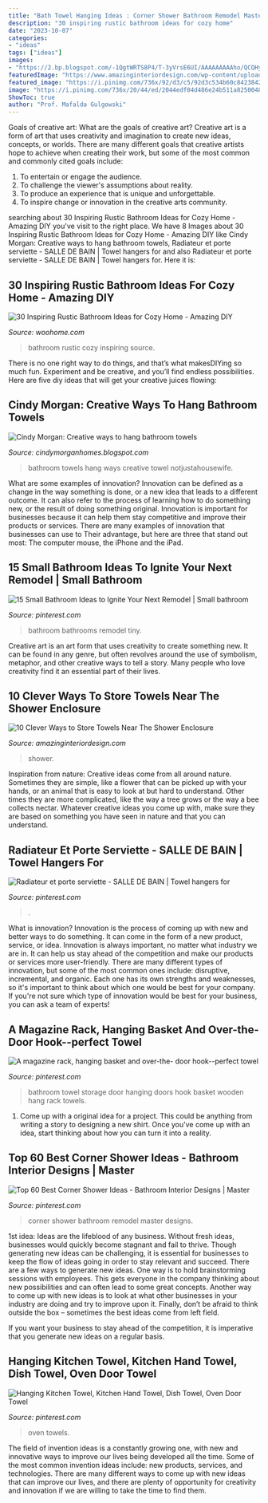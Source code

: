```yaml
---
title: "Bath Towel Hanging Ideas : Corner Shower Bathroom Remodel Master Designs"
description: "30 inspiring rustic bathroom ideas for cozy home"
date: "2023-10-07"
categories:
- "ideas"
tags: ["ideas"]
images:
- "https://2.bp.blogspot.com/-1QgtWRTS8P4/T-3yVrsE6UI/AAAAAAAAAho/QCQHybyHKkc/s1600/towel+2.jpg"
featuredImage: "https://www.amazinginteriordesign.com/wp-content/uploads/2017/05/10-Clever-Ways-to-Store-Towels-Near-The-Shower-Enclosure-3.jpg"
featured_image: "https://i.pinimg.com/736x/92/d3/c5/92d3c534b60c8423842cfda52fb169aa.jpg"
image: "https://i.pinimg.com/736x/20/44/ed/2044edf04d486e24b511a8250048faea.jpg"
ShowToc: true
author: "Prof. Mafalda Gulgowski"
---
```



Goals of creative art: What are the goals of creative art?
Creative art is a form of art that uses creativity and imagination to create new ideas, concepts, or worlds. There are many different goals that creative artists hope to achieve when creating their work, but some of the most common and commonly cited goals include: 
1. To entertain or engage the audience.
2. To challenge the viewer's assumptions about reality.
3. To produce an experience that is unique and unforgettable.
4. To inspire change or innovation in the creative arts community.

	

		
searching about 30 Inspiring Rustic Bathroom Ideas for Cozy Home - Amazing DIY you've visit to the right place. We have 8 Images about 30 Inspiring Rustic Bathroom Ideas for Cozy Home - Amazing DIY like Cindy Morgan: Creative ways to hang bathroom towels, Radiateur et porte serviette - SALLE DE BAIN | Towel hangers for and also Radiateur et porte serviette - SALLE DE BAIN | Towel hangers for. Here it is:
		
    
## 30 Inspiring Rustic Bathroom Ideas For Cozy Home - Amazing DIY

<img loading=lazy src="https://www.woohome.com/wp-content/uploads/2014/06/rustic-bathroom-ideas-15.jpg" onerror="this.onerror=null;this.src='https://tse1.mm.bing.net/th?id=OIP.fls4bARPmgFJyZnhYCKI6gHaKz&amp;pid=15.1';" alt="30 Inspiring Rustic Bathroom Ideas for Cozy Home - Amazing DIY">

_Source: woohome.com_

>bathroom rustic cozy inspiring source. 

	

There is no one right way to do things, and that’s what makesDIYing so much fun. Experiment and be creative, and you’ll find endless possibilities. Here are five diy ideas that will get your creative juices flowing:

    
## Cindy Morgan: Creative Ways To Hang Bathroom Towels

<img loading=lazy src="https://2.bp.blogspot.com/-1QgtWRTS8P4/T-3yVrsE6UI/AAAAAAAAAho/QCQHybyHKkc/s1600/towel+2.jpg" onerror="this.onerror=null;this.src='https://tse3.mm.bing.net/th?id=OIP.Jbk6PmI5AmaO-ofOw3dKngHaLP&amp;pid=15.1';" alt="Cindy Morgan: Creative ways to hang bathroom towels">

_Source: cindymorganhomes.blogspot.com_

>bathroom towels hang ways creative towel notjustahousewife. 

	

What are some examples of innovation?
Innovation can be defined as a change in the way something is done, or a new idea that leads to a different outcome. It can also refer to the process of learning how to do something new, or the result of doing something original. Innovation is important for businesses because it can help them stay competitive and improve their products or services. There are many examples of innovation that businesses can use to Their advantage, but here are three that stand out most: The computer mouse, the iPhone and the iPad.

    
## 15 Small Bathroom Ideas To Ignite Your Next Remodel | Small Bathroom

<img loading=lazy src="https://i.pinimg.com/736x/df/de/7c/dfde7cb9dbd07bd8cec42aff898e5ffc.jpg" onerror="this.onerror=null;this.src='https://tse3.mm.bing.net/th?id=OIP.ykFoabiX5wLHUoJW03lexgHaLG&amp;pid=15.1';" alt="15 Small Bathroom Ideas to Ignite Your Next Remodel | Small bathroom">

_Source: pinterest.com_

>bathroom bathrooms remodel tiny. 

	

Creative art is an art form that uses creativity to create something new. It can be found in any genre, but often revolves around the use of symbolism, metaphor, and other creative ways to tell a story. Many people who love creativity find it an essential part of their lives.

    
## 10 Clever Ways To Store Towels Near The Shower Enclosure

<img loading=lazy src="https://www.amazinginteriordesign.com/wp-content/uploads/2017/05/10-Clever-Ways-to-Store-Towels-Near-The-Shower-Enclosure-3.jpg" onerror="this.onerror=null;this.src='https://tse3.mm.bing.net/th?id=OIP.GQxwiA9AJFpAB37Ubb0DpQHaLC&amp;pid=15.1';" alt="10 Clever Ways to Store Towels Near The Shower Enclosure">

_Source: amazinginteriordesign.com_

>shower. 

	

Inspiration from nature:
Creative ideas come from all around nature. Sometimes they are simple, like a flower that can be picked up with your hands, or an animal that is easy to look at but hard to understand. Other times they are more complicated, like the way a tree grows or the way a bee collects nectar. Whatever creative ideas you come up with, make sure they are based on something you have seen in nature and that you can understand.

    
## Radiateur Et Porte Serviette - SALLE DE BAIN | Towel Hangers For

<img loading=lazy src="https://i.pinimg.com/736x/92/d3/c5/92d3c534b60c8423842cfda52fb169aa.jpg" onerror="this.onerror=null;this.src='https://tse1.mm.bing.net/th?id=OIP.GVrKqQjN5yrVRGtfwEHRdwHaLH&amp;pid=15.1';" alt="Radiateur et porte serviette - SALLE DE BAIN | Towel hangers for">

_Source: pinterest.com_

>. 

	

What is innovation?
Innovation is the process of coming up with new and better ways to do something. It can come in the form of a new product, service, or idea. Innovation is always important, no matter what industry we are in. It can help us stay ahead of the competition and make our products or services more user-friendly.
There are many different types of innovation, but some of the most common ones include: disruptive, incremental, and organic. Each one has its own strengths and weaknesses, so it's important to think about which one would be best for your company. If you're not sure which type of innovation would be best for your business, you can ask a team of experts!

    
## A Magazine Rack, Hanging Basket And Over-the- Door Hook--perfect Towel

<img loading=lazy src="https://i.pinimg.com/736x/38/34/e7/3834e7bbd90c9fdee9ed689ce5d82be5--wooden-bathroom-bathroom-doors.jpg" onerror="this.onerror=null;this.src='https://tse4.mm.bing.net/th?id=OIP.1JOxIuUNLNdqIzqUXpb8_gHaJ3&amp;pid=15.1';" alt="A magazine rack, hanging basket and over-the- door hook--perfect towel">

_Source: pinterest.com_

>bathroom towel storage door hanging doors hook basket wooden hang rack towels. 

	

1. Come up with a original idea for a project. This could be anything from writing a story to designing a new shirt. Once you've come up with an idea, start thinking about how you can turn it into a reality. 

    
## Top 60 Best Corner Shower Ideas - Bathroom Interior Designs | Master

<img loading=lazy src="https://i.pinimg.com/736x/20/44/ed/2044edf04d486e24b511a8250048faea.jpg" onerror="this.onerror=null;this.src='https://tse4.mm.bing.net/th?id=OIP.L4t75PFnQtSxsEKHhFk8PwAAAA&amp;pid=15.1';" alt="Top 60 Best Corner Shower Ideas - Bathroom Interior Designs | Master">

_Source: pinterest.com_

>corner shower bathroom remodel master designs. 

	

1st idea:
Ideas are the lifeblood of any business. Without fresh ideas, businesses would quickly become stagnant and fail to thrive. Though generating new ideas can be challenging, it is essential for businesses to keep the flow of ideas going in order to stay relevant and succeed.
There are a few ways to generate new ideas. One way is to hold brainstorming sessions with employees. This gets everyone in the company thinking about new possibilities and can often lead to some great concepts. Another way to come up with new ideas is to look at what other businesses in your industry are doing and try to improve upon it. Finally, don’t be afraid to think outside the box – sometimes the best ideas come from left field.

If you want your business to stay ahead of the competition, it is imperative that you generate new ideas on a regular basis.

    
## Hanging Kitchen Towel, Kitchen Hand Towel, Dish Towel, Oven Door Towel

<img loading=lazy src="https://i.pinimg.com/736x/a2/16/31/a21631018827cd4565e4f406a30bdc15.jpg" onerror="this.onerror=null;this.src='https://tse1.mm.bing.net/th?id=OIP.nxXbMctl6x3HERZ86PcoOgHaJ3&amp;pid=15.1';" alt="Hanging Kitchen Towel, Kitchen Hand Towel, Dish Towel, Oven Door Towel">

_Source: pinterest.com_

>oven towels. 

	

The field of invention ideas is a constantly growing one, with new and innovative ways to improve our lives being developed all the time. Some of the most common invention ideas include: new products, services, and technologies. There are many different ways to come up with new ideas that can improve our lives, and there are plenty of opportunity for creativity and innovation if we are willing to take the time to find them.

